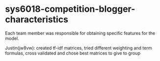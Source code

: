 # sys6018-competition-blogger-characteristics
Each team member was responsible for obtaining specific features for the model.

Justin(jw8vw):
created tf-idf matrices, tried different weighting and term formulas, cross validated and chose best matrices to give to group
